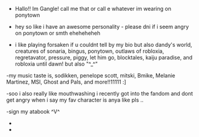 
-  Hallo!! Im Gangle! call me that or call e whatever im wearing on ponytown

-  hey so like i have an awesome personality - please dni if i seem angry on ponytown or smth eheheheheh

-  i like playing forsaken if u couldnt tell by my bio but also dandy's world, creatures of sonaria, bingus, ponytown, outlaws of robloxia, regretavator, pressure, piggy, let him go, blocktales, kaiju paradise, and robloxia until dawn! but also "^_^"  

-my music taste is, sodikken, penelope scott, mitski, Bmike, Melanie Martinez, MSI, Ghost and Pals, and more!!11111 :]

-soo i also really like mouthwashing i recently got into the fandom and dont get angry when i say my fav character is anya like pls ..

-sign my atabook ^V^

-

-
